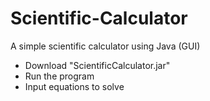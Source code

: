 # Scientific-Calculator
A simple scientific calculator using Java (GUI)
- Download "ScientificCalculator.jar"
- Run the program
- Input equations to solve

